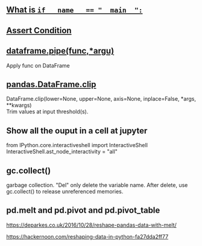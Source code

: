 ## [What is `if __name__ == "__main__":`](https://stackoverflow.com/questions/419163/what-does-if-name-main-do)


## [Assert Condition](https://stackoverflow.com/questions/5142418/what-is-the-use-of-assert-in-python)


## [dataframe.pipe(func,*argu)](https://pandas.pydata.org/pandas-docs/stable/generated/pandas.DataFrame.pipe.html)
Apply func on DataFrame

## [pandas.DataFrame.clip](https://pandas.pydata.org/pandas-docs/stable/generated/pandas.DataFrame.clip.html)
DataFrame.clip(lower=None, upper=None, axis=None, inplace=False, *args, **kwargs)\
Trim values at input threshold(s).


## Show all the ouput in a cell at jupyter
from IPython.core.interactiveshell import InteractiveShell\
InteractiveShell.ast_node_interactivity = "all"


## gc.collect()
garbage collection. "Del" only delete the variable name. After delete, use gc.collect() to release unreferenced memories.


## pd.melt and pd.pivot and pd.pivot_table
https://deparkes.co.uk/2016/10/28/reshape-pandas-data-with-melt/

https://hackernoon.com/reshaping-data-in-python-fa27dda2ff77


